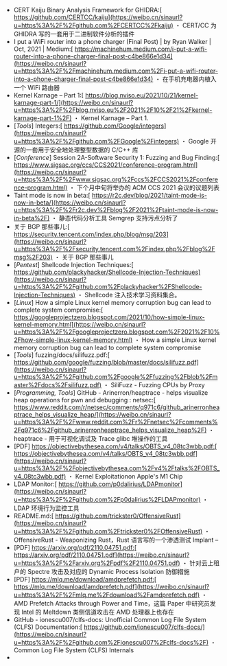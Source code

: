 * CERT Kaiju Binary Analysis Framework for GHIDRA:[
  https://github.com/CERTCC/kaiju](https://weibo.cn/sinaurl?u=https%3A%2F%2Fgithub.com%2FCERTCC%2Fkaiju)
  ・ CERT/CC 为 GHIDRA 写的一套用于二进制软件分析的插件
* I put a WiFi router into a phone charger (Final Post) | by Ryan Walker | Oct, 2021 | Medium:[
  https://machinehum.medium.com/i-put-a-wifi-router-into-a-phone-charger-final-post-c4be866e1d34](https://weibo.cn/sinaurl?u=https%3A%2F%2Fmachinehum.medium.com%2Fi-put-a-wifi-router-into-a-phone-charger-final-post-c4be866e1d34)
  ・ 在手机充电器内植入一个 WiFi 路由器
* Kernel Karnage – Part 1:[
  https://blog.nviso.eu/2021/10/21/kernel-karnage-part-1/](https://weibo.cn/sinaurl?u=https%3A%2F%2Fblog.nviso.eu%2F2021%2F10%2F21%2Fkernel-karnage-part-1%2F)
  ・ Kernel Karnage – Part 1.
* [*Tools*] Integers:[
  https://github.com/Google/integers](https://weibo.cn/sinaurl?u=https%3A%2F%2Fgithub.com%2FGoogle%2Fintegers)
  ・ Google 开源的一套用于安全地处理整型数据的 C/C++ 库 
* [*Conference*] Session 2A-Software Security 1: Fuzzing and Bug Finding:[
  https://www.sigsac.org/ccs/CCS2021/conference-program.html](https://weibo.cn/sinaurl?u=https%3A%2F%2Fwww.sigsac.org%2Fccs%2FCCS2021%2Fconference-program.html)
  ・ 下个月中旬将举办的 ACM CCS 2021 会议的议题列表 
* Taint mode is now in beta:[
  https://r2c.dev/blog/2021/taint-mode-is-now-in-beta/](https://weibo.cn/sinaurl?u=https%3A%2F%2Fr2c.dev%2Fblog%2F2021%2Ftaint-mode-is-now-in-beta%2F)
  ・ 静态代码分析工具 Semgrep 支持污点分析了
* 关于 BGP 那些事儿:[
  https://security.tencent.com/index.php/blog/msg/203](https://weibo.cn/sinaurl?u=https%3A%2F%2Fsecurity.tencent.com%2Findex.php%2Fblog%2Fmsg%2F203)
  ・ 关于 BGP 那些事儿
* [*Pentest*] Shellcode Injection Techniques:[
  https://github.com/plackyhacker/Shellcode-Injection-Techniques](https://weibo.cn/sinaurl?u=https%3A%2F%2Fgithub.com%2Fplackyhacker%2FShellcode-Injection-Techniques)
  ・ Shellcode 注入技术学习资料集合。
* [*Linux*] How a simple Linux kernel memory corruption bug can lead to complete system compromise:[
  https://googleprojectzero.blogspot.com/2021/10/how-simple-linux-kernel-memory.html](https://weibo.cn/sinaurl?u=https%3A%2F%2Fgoogleprojectzero.blogspot.com%2F2021%2F10%2Fhow-simple-linux-kernel-memory.html)
  ・ How a simple Linux kernel memory corruption bug can lead to complete system compromise
* [*Tools*] fuzzing/docs/silifuzz.pdf:[
  https://github.com/google/fuzzing/blob/master/docs/silifuzz.pdf](https://weibo.cn/sinaurl?u=https%3A%2F%2Fgithub.com%2Fgoogle%2Ffuzzing%2Fblob%2Fmaster%2Fdocs%2Fsilifuzz.pdf)
  ・ SiliFuzz - Fuzzing CPUs by Proxy
* [*Programming, Tools*] GitHub - Arinerron/heaptrace - helps visualize heap operations for pwn and debugging : netsec:[
  https://www.reddit.com/r/netsec/comments/q971c6/github_arinerronheaptrace_helps_visualize_heap/](https://weibo.cn/sinaurl?u=https%3A%2F%2Fwww.reddit.com%2Fr%2Fnetsec%2Fcomments%2Fq971c6%2Fgithub_arinerronheaptrace_helps_visualize_heap%2F)
  ・ heaptrace - 用于可视化调试及 Trace glibc 堆操作的工具
* [PDF] https://objectivebythesea.com/v4/talks/OBTS_v4_08tc3wbb.pdf:[
  https://objectivebythesea.com/v4/talks/OBTS_v4_08tc3wbb.pdf](https://weibo.cn/sinaurl?u=https%3A%2F%2Fobjectivebythesea.com%2Fv4%2Ftalks%2FOBTS_v4_08tc3wbb.pdf)
  ・ Kernel Exploitationon Apple's M1 Chip 
* LDAP Monitor:[
  https://github.com/p0dalirius/LDAPmonitor](https://weibo.cn/sinaurl?u=https%3A%2F%2Fgithub.com%2Fp0dalirius%2FLDAPmonitor)
  ・ LDAP 环境行为监控工具
* README.md:[
  https://github.com/trickster0/OffensiveRust](https://weibo.cn/sinaurl?u=https%3A%2F%2Fgithub.com%2Ftrickster0%2FOffensiveRust)
  ・ OffensiveRust - Weaponizing Rust，Rust 语言写的一个渗透测试 Implant –
* [PDF] https://arxiv.org/pdf/2110.04751.pdf:[
  https://arxiv.org/pdf/2110.04751.pdf](https://weibo.cn/sinaurl?u=https%3A%2F%2Farxiv.org%2Fpdf%2F2110.04751.pdf)
  ・ 针对云上租户的 Spectre 攻击及对应的 Dynamic Process Isolation 防御措施
* [PDF] https://mlq.me/download/amdprefetch.pdf:[
  https://mlq.me/download/amdprefetch.pdf](https://weibo.cn/sinaurl?u=https%3A%2F%2Fmlq.me%2Fdownload%2Famdprefetch.pdf)
  ・ AMD Prefetch Attacks through Power and Time，这篇 Paper 中研究员发现 Intel 的 Meltdown 类侧信道攻击在 AMD 处理器上也存在
* GitHub - ionescu007/clfs-docs: Unofficial Common Log File System (CLFS) Documentation:[
  https://github.com/ionescu007/clfs-docs/](https://weibo.cn/sinaurl?u=https%3A%2F%2Fgithub.com%2Fionescu007%2Fclfs-docs%2F)
  ・ Common Log File System (CLFS) Internals
* 

